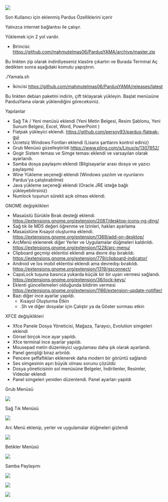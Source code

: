 ![](https://forum.pardus.org.tr/uploads/default/original/2X/a/a45430a672e21f0cb3be202fc6439b4bfd31d6c3.png)



Son Kullanıcı için eklenmiş Pardus Özelliklerini içerir

Yalnızca internet bağlantısı ile çalışır.

Yüklemek için 2 yol vardır.

- Birincisi:
https://github.com/mahmutelmas06/PardusYAMA/archive/master.zip

Bu linkten zip olarak indirdiyeseniz klasöre çıkartın ve Burada Terminal Aç dedikten sonra aşağıdaki komutu yapıştırın.

./Yamala.sh

- İkincisi
https://github.com/mahmutelmas06/PardusYAMA/releases/latest

Bu linkten debian paketini indirin, çift tıklayarak yükleyin. Başlat menüsüne PardusYama olarak yüklendiğini göreceksiniz.


Yapılanlar
- Sağ Tık / Yeni menüsü eklendi (Yeni Metin Belgesi, Resim Şablonu, Yeni Sunum Belgesi, Excel, Word, PowerPoint )
- Flatpak yükleyici eklendi. https://github.com/eersoy93/pardus-flatpak-gui
- Ücretsiz Windows Fontları eklendi (Lisans şartlarını kontrol ediniz)
- Grub Menüsü güzelleştirildi https://www.pling.com/s/Linux/p/1307852/
- Qogir Sistem teması ve Simge teması eklendi ve varsayılan olarak ayarlandı.
- Samba dosya paylaşımı eklendi (Bilgisayarlar arası dosya ve yazıcı paylaşımı)
- Wine Yükleme seçeneği eklendi (Windows yazılım ve oyunlarını Pardus'ya çalıştırabilme)
- Java yükleme seçeneği eklendi (Oracle JRE isteğe bağlı yükleyebilirsiniz)
- Numlock tuşunun sürekli açık olması eklendi.

GNOME değişiklikleri
- Masaüstü Sürükle Bırak desteği eklendi. https://extensions.gnome.org/extension/2087/desktop-icons-ng-ding/
- Sağ tık ile MD5 değeri öğrenme ve İzinleri, hakları ayarlama
- Masaüstüne Kısayol oluşturma eklendi. https://extensions.gnome.org/extension/1369/add-on-desktop/
- ArcMenü eklenerek diğer Yerler ve Uygulamalar düğmeleri kaldırıldı. https://extensions.gnome.org/extension/1228/arc-menu/
- Clipboard geçmişi eklentisi eklendi ama devre dışı bırakıldı. https://extensions.gnome.org/extension/779/clipboard-indicator/
- Android ve İos mobil eklentisi eklendi ama devredışı bırakıldı. https://extensions.gnome.org/extension/1319/gsconnect/
- CapsLock tuşuna basınca yukarda küçük bir bir uyarı vermesi sağlandı. https://extensions.gnome.org/extension/36/lock-keys/
- Eklenti güncellemeleri olduğunda bildirim vermesi https://extensions.gnome.org/extension/1166/extension-update-notifier/ 
- Bazı diğer ince ayarlar yapıldı.
   - Kısayol Oluşturma Etkin
   - .Sh ve diğer dosyalar için Çalıştır ya da Göster sorması etkin
   
XFCE değişiklikleri

- Xfce Panele Dosya Yöneticisi, Mağaza, Tarayıcı, Evolution simgeleri eklendi
- Görsel birçok ince ayar yapıldı.
- Xfce terminal ince ayarlar yapıldı.
- Mousepad metin düzenleyici uygulaması daha şık olarak ayarlandı.
- Panel genişliği biraz artırıldı.
- Pencere şeffaflıkları eklenerek daha modern bir görüntü sağlandı
- Ses simgesinin aşırı büyük olması sorunu çözüldü
- Dosya yöneticisinin sol menüsüne Belgeler, İndirilenler, Resimler, Videolar eklendi
- Panel simgeleri yeniden düzenlendi. Panel ayarları yapıldı




Grub Menüsü

![](https://forum.pardus.org.tr/uploads/default/optimized/2X/2/200b3d29aec09b99550eea2bd0947105a1b6bc1a_2_499x375.png)

Sağ Tık Menüsü

![](https://forum.pardus.org.tr/uploads/default/original/2X/1/1f01083589ceb6ef752743591900a532b958f8fb.png)

Arc Menü eklenip, yerler ve uygulamalar düğmeleri gizlendi

![](https://forum.pardus.org.tr/uploads/default/original/2X/a/a0210923021d13be3bfc15e26ef69db647dba56a.png)

Betikler Menüsü

![](https://forum.pardus.org.tr/uploads/default/optimized/2X/6/62175cd6198c357a5ce3ddce0ad6cbff0c94435d_2_690x401.png)


Samba Paylaşımı

![](https://forum.pardus.org.tr/uploads/default/optimized/2X/d/d8402250ad02412a3d41fcc7cb1fdd0f2d17a9aa_2_467x375.png)

![](https://forum.pardus.org.tr/uploads/default/original/2X/f/f88656e61f244d179c524c6054240c2c6c4a61ee.png)

![](https://forum.pardus.org.tr/uploads/default/optimized/2X/b/b0bcf99b9e5bdf8aac39b790529180dbb2278dcc_2_517x262.jpeg)


 
